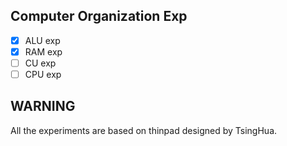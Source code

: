 ## Computer Organization Exp
- [x] ALU exp
- [x] RAM exp
- [ ] CU exp
- [ ] CPU exp

## WARNING
All the experiments are based on thinpad designed by TsingHua.